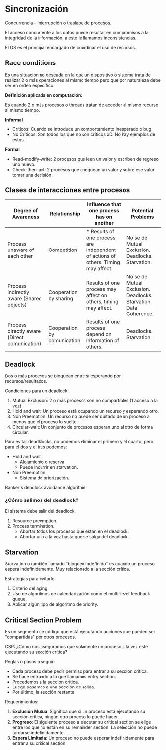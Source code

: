# Sincronización

Concurrencia - Interrupción o traslape de procesos.

El acceso concurrente a los datos puede resultar en compromisos a la integridad
de la información, a esto le llamamos inconsistencias.

El OS es el principal encargado de coordinar el uso de recursos.

## Race conditions

Es una situación no deseada en la que un dispositivo o sistema trata de realizar
2 o más operaciones al mismo tiempo pero que por naturaleza debe ser en orden
específico.

**Definición aplicada en computación:**

Es cuando 2 o más procesos o threads tratan de acceder al mismo recurso al mismo
tiempo.

**Informal**

- Críticos: Cuando se introduce un comportamiento inesperado o bug.
- No Críticos: Son todos los que no son críticos xD. No hay ejemplos de estos.

**Formal**

- Read-modify-write: 2 procesos que leen un valor y escriben de regreso uno
  nuevo.
- Check-then-act: 2 procesos que chequean un valor y sobre ese valor tomar una
  decisión.

## Clases de interacciones entre procesos

| Degree of Awareness                          | Relationship                | Influence that one process has on another                                          | Potential Problems                                                |
| -------------------------------------------- | --------------------------- | ---------------------------------------------------------------------------------- | ----------------------------------------------------------------- |
| Process unaware of each other                | Competition                 | \* Results of one process are independent of actions of others. Timing may affect. | No se de Mutual Exclusion. Deadlocks. Starvation.                 |
| Process indirectly aware (Shared objects)    | Cooperation by sharing      | Results of one process may affect on others, timing may affect.                    | No se de Mutual Exclusion. Deadlocks. Starvation. Data Coherence. |
| Process directly aware (Direct comunication) | Cooperation by comunication | Results of one process depend on information of others.                            | Deadlocks. Starvation.                                            |

## Deadlock

Dos o más procesos se bloquean entre sí esperando por recursos/resultados.

Condiciones para un deadlock:

1. Mutual Exclusion: 2 o más procesos son no compartibles (1 acceso a la vez).
1. Hold and wait: Un proceso está ocupando un recurso y esperando otro.
1. Non Preemption: Un recurso no puede ser quitado de un proceso a menos que el
   proceso lo suelte.
1. Circular-wait: Un conjunto de procesos esperan uno al otro de forma circular.

Para evitar deadklocks, no podemos eliminar el primero y el cuarto, pero para el
dos y el tres podemos:

- Hold and wait:
  - Alojamiento o reserva.
  - Puede incurrir en starvation.
- Non Preemption:
  - Sistema de priorización.

Banker's deadlock avoidance algorithm.

### ¿Cómo salimos del deadlock?

El sistema debe salir del deadlock.

1. Resource preemption.
1. Process termination.
   - Abortar todos los procesos que están en el deadlock.
   - Abortar uno a la vez hasta que se salga del deadlock.

## Starvation

Starvation o también llamado "bloqueo indefinido" es cuando un proceso espera
indefinidamente. Muy relacionado a la sección crítica.

Estrategias para evitarlo:

1. Criterio del aging.
1. Uso de algoritmos de calendarización como el multi-level feedback queue.
1. Aplicar algún tipo de algoritmo de priority.

## Critical Section Problem

Es un segmento de código que está ejecutando acciones que pueden ser
"compartidas" por otros procesos.

CSP: ¿Cómo nos aseguramos que solamente un proceso a la vez esté ejecutando su
sección crítica?

Reglas o pasos a seguir:

- Cada proceso debe pedir permiso para entrar a su sección crítica.
- Se hace entrando a lo que llamamos entry section.
- Procedemos a la sección crítica.
- Luego pasamos a una sección de salida.
- Por último, la sección restante.

Requerimientos:

1. **Exclusión Mutua**: Significa que si un proceso está ejecutando su sección
   crítica, ningún otro proceso lo puede hacer.
1. **Progreso**: El siguiente proceso a ejecutar su critical section se elige
   entre los que no están en su remainder section. La selección no puede
   tardarse indefinidamente.
1. **Espera Limitada**: Un proceso no puede esperar indefinidamente para entrar
   a su critical section.

